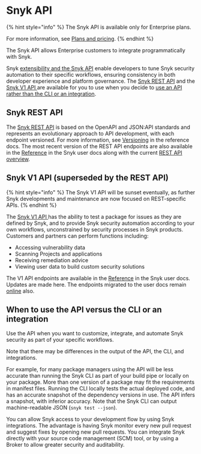 # Snyk API

{% hint style="info" %}
The Snyk API is available only for Enterprise plans.&#x20;

For more information, see [Plans and pricing](https://snyk.io/plans).
{% endhint %}

The Snyk API allows Enterprise customers to integrate programmatically with Snyk.

Snyk [extensibility and the Snyk API](https://snyk.io/blog/extensibility-and-the-snyk-api/) enable developers to tune Snyk security automation to their specific workflows, ensuring consistency in both developer experience and platform governance. The [Snyk REST API](./#snyk-rest-api)  and the [Snyk V1 API ](./#snyk-v1-api-superseded-by-the-rest-api)are available for you to use when you decide to [use an API rather than the CLI or an integration](./#when-to-use-the-api-versus-the-cli-or-an-integration).

## Snyk REST API

The [Snyk REST API](https://apidocs.snyk.io/) is based on the OpenAPI and JSON:API standards and represents an evolutionary approach to API development, with each endpoint versioned. For more information, see [Versioning](https://apidocs.snyk.io/#overview) in the reference docs. The most recent version of the REST API endpoints are also available in the [Reference](reference/) in the Snyk user docs along with the current [REST API overview](snyk-rest-api-overview.md).

## Snyk V1 API (superseded by the REST API)

{% hint style="info" %}
The Snyk V1 API will be sunset eventually, as further Snyk developments and maintenance are now focused on REST-specific APIs.
{% endhint %}

The [Snyk V1 API ](v1-api-overview/)has the ability to test a package for issues as they are defined by Snyk, and to provide Snyk security automation according to your own workflows, unconstrained by security processes in Snyk products. Customers and partners can perform functions including:

* Accessing vulnerability data
* Scanning Projects and applications
* Receiving remediation advice
* Viewing user data to build custom security solutions

The V1 API endpoints are available in the [Reference](reference/) in the Snyk user docs. Updates are made here. The endpoints migrated to the user docs remain [online](https://snyk.docs.apiary.io) also.

## When to use the API versus the CLI or an integration

Use the API when you want to customize, integrate, and automate Snyk security as part of your specific workflows.

Note that there may be differences in the output of the API, the CLI, and integrations.

For example, for many package managers using the API will be less accurate than running the Snyk CLI as part of your build pipe or locally on your package. More than one version of a package may fit the requirements in manifest files. Running the CLI locally tests the actual deployed code, and has an accurate snapshot of the dependency versions in use. The API infers a snapshot, with inferior accuracy. Note that the Snyk CLI can output machine-readable JSON (`snyk test --json`).

You can allow Snyk access to your development flow by using Snyk integrations. The advantage is having Snyk monitor every new pull request and suggest fixes by opening new pull requests. You can integrate Snyk directly with your source code management (SCM) tool, or by using a Broker to allow greater security and auditability.
